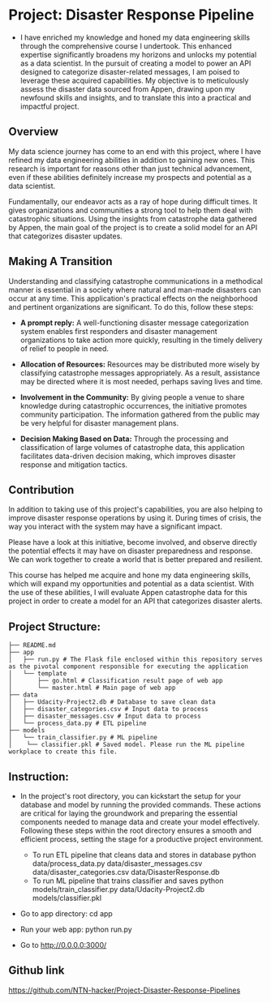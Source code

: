 # Project: Disaster Response Pipeline

- I have enriched my knowledge and honed my data engineering skills through the comprehensive course I undertook. This enhanced expertise significantly broadens my horizons and unlocks my potential as a data scientist. In the pursuit of creating a model to power an API designed to categorize disaster-related messages, I am poised to leverage these acquired capabilities. My objective is to meticulously assess the disaster data sourced from Appen, drawing upon my newfound skills and insights, and to translate this into a practical and impactful project.

## Overview
My data science journey has come to an end with this project, where I have refined my data engineering abilities in addition to gaining new ones. This research is important for reasons other than just technical advancement, even if these abilities definitely increase my prospects and potential as a data scientist.
 
Fundamentally, our endeavor acts as a ray of hope during difficult times. It gives organizations and communities a strong tool to help them deal with catastrophic situations. Using the insights from catastrophe data gathered by Appen, the main goal of the project is to create a solid model for an API that categorizes disaster updates.

## Making A Transition
Understanding and classifying catastrophe communications in a methodical manner is essential in a society where natural and man-made disasters can occur at any time. This application's practical effects on the neighborhood and pertinent organizations are significant. To do this, follow these steps:

- **A prompt reply:** A well-functioning disaster message categorization system enables first responders and disaster management organizations to take action more quickly, resulting in the timely delivery of relief to people in need.

- **Allocation of Resources:** Resources may be distributed more wisely by classifying catastrophe messages appropriately. As a result, assistance may be directed where it is most needed, perhaps saving lives and time.
- **Involvement in the Community:** By giving people a venue to share knowledge during catastrophic occurrences, the initiative promotes community participation. The information gathered from the public may be very helpful for disaster management plans.
 
- **Decision Making Based on Data:** Through the processing and classification of large volumes of catastrophe data, this application facilitates data-driven decision making, which improves disaster response and mitigation tactics.

## Contribution
 
In addition to taking use of this project's capabilities, you are also helping to improve disaster response operations by using it. During times of crisis, the way you interact with the system may have a significant impact.

Please have a look at this initiative, become involved, and observe directly the potential effects it may have on disaster preparedness and response. We can work together to create a world that is better prepared and resilient.

This course has helped me acquire and hone my data engineering skills, which will expand my opportunities and potential as a data scientist. With the use of these abilities, I will evaluate Appen catastrophe data for this project in order to create a model for an API that categorizes disaster alerts.

## Project Structure:


	├── README.md
	├── app
	│   ├── run.py # The Flask file enclosed within this repository serves as the pivotal component responsible for executing the application
	│   └── template
	│       ├── go.html # Classification result page of web app
	│       └── master.html # Main page of web app
	├── data
	│   ├── Udacity-Project2.db # Database to save clean data
	│   ├── disaster_categories.csv # Input data to process
	│   ├── disaster_messages.csv # Input data to process
	│   └── process_data.py # ETL pipeline
	├── models
	│   └── train_classifier.py # ML pipeline
	│    └── classifier.pkl # Saved model. Please run the ML pipeline workplace to create this file.

## Instruction:

- In the project's root directory, you can kickstart the setup for your database and model by running the provided commands. These actions are critical for laying the groundwork and preparing the essential components needed to manage data and create your model effectively. Following these steps within the root directory ensures a smooth and efficient process, setting the stage for a productive project environment.

	+ To run ETL pipeline that cleans data and stores in database python data/process_data.py data/disaster_messages.csv data/disaster_categories.csv data/DisasterResponse.db
	+ To run ML pipeline that trains classifier and saves python models/train_classifier.py data/Udacity-Project2.db models/classifier.pkl
- Go to app directory: cd app

- Run your web app: python run.py

- Go to http://0.0.0.0:3000/

## Github link
https://github.com/NTN-hacker/Project-Disaster-Response-Pipelines

